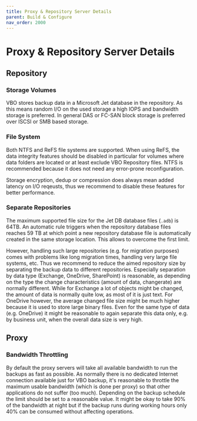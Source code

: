 ```yaml
---
title: Proxy & Repository Server Details
parent: Build & Configure
nav_order: 2000
---
```

# Proxy & Repository Server Details

## Repository

### Storage Volumes
VBO stores backup data in a Microsoft Jet database in the repository. As this means random I/O on the used storage a high IOPS and bandwidth storage is preferred. In general DAS or FC-SAN block storage is preferred over ISCSI or SMB based storage.

### File System
Both NTFS and ReFS file systems are supported. When using ReFS, the data integrity features should be disabled in particular for volumes where data folders are located or at least exclude VBO Repository files. NTFS is recommended because it does not need any error-prone reconfiguration.

Storage encryption, dedup or compression does always mean added latency on I/O reqeusts, thus we recommend to disable these features for better performance.

### Separate Repositories
The maximum supported file size for the Jet DB database files (`.adb`) is 64TB. An automatic rule triggers when the repository database files reaches 59 TB at which point a new repository database file is automatically created in the same storage location. This allows to overcome the first limit.

However, handling such large repositories (e.g. for migration purposes) comes with problems like long migration times, handling very large file systems, etc. Thus we recommend to reduce the aimed repository size by separating the backup data to different repositories. Especially separation by data type (Exchange, OneDrive, SharePoint) is reasonable, as depending on the type the change characteristics (amount of data, changerate) are normally different.
While for Exchange a lot of objects might be changed, the amount of data is normally quite low, as most of it is just text. For OneDrive however, the average changed file size might be much higher because it is used to store large binary files.
Even for the same type of data (e.g. OneDrive) it might be reasonable to again separate this data only, e.g. by business unit, when the overall data size is very high.

## Proxy

### Bandwidth Throttling
By default the proxy servers will take all available bandwidth to run the backups as fast as possible. As normally there is no dedicated Internet connection available just for VBO backup, it's reasonable to throttle the maximum usable bandwidth (which is done per proxy) so that other applications do not suffer (too much). Depending on the backup schedule the limit should be set to a reasonable value. It might be okay to take 90% of the bandwidth at night but if the backup runs during working hours only 40% can be consumed without affecting operations.